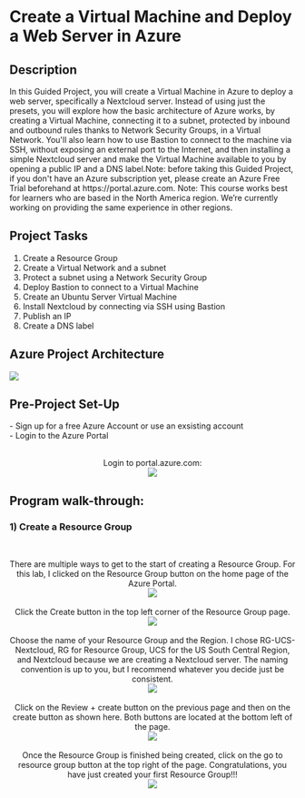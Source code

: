<h1>Create a Virtual Machine and Deploy a Web Server in Azure</h1>

<h2>Description</h2>
In this Guided Project, you will create a Virtual Machine in Azure to deploy a web server, specifically a Nextcloud server. Instead of using just the presets, you will explore how the basic architecture of Azure works, by creating a Virtual Machine, connecting it to a subnet, protected by inbound and outbound rules thanks to Network Security Groups, in a Virtual Network. You'll also learn how to use Bastion to connect to the machine via SSH, without exposing an external port to the Internet, and then installing a simple Nextcloud server and make the Virtual Machine available to you by opening a public IP and a DNS label.Note: before taking this Guided Project, if you don't have an Azure subscription yet, please create an Azure Free Trial beforehand at https://portal.azure.com. Note: This course works best for learners who are based in the North America region. We’re currently working on providing the same experience in other regions.
<br />

<h2>Project Tasks</h2>

1) Create a Resource Group
2) Create a Virtual Network and a subnet
3) Protect a subnet using a Network Security Group
4) Deploy Bastion to connect to a Virtual Machine
5) Create an Ubuntu Server Virtual Machine
6) Install Nextcloud by connecting via SSH using Bastion
7) Publish an IP
8) Create a DNS label

<h2>Azure Project Architecture</h2>
<img src="https://i.imgur.com/wGSQbAG.png">

<h2>Pre-Project Set-Up</h2>
 - Sign up for a free Azure Account or use an exsisting account <br/>
 - Login to the Azure Portal
 <br />
 <br />
 <p align="center">
 Login to portal.azure.com: <br/>
 <img src="https://i.imgur.com/TUzFP8L.png"/>

<h2>Program walk-through:</h2>

<h3> 1) Create a Resource Group</h3>

<br />
<p align="center">
There are multiple ways to get to the start of creating a Resource Group. For this lab, I clicked on the Resource Group button on the home page of the Azure Portal. <br/>
<img src="https://i.imgur.com/a26tkVw.png"/>
<br />
<br />
Click the Create button in the top left corner of the Resource Group page.  <br/>
<img src="https://i.imgur.com/SAoaUFU.png"/>
<br />
<br />
Choose the name of your Resource Group and the Region. I chose RG-UCS-Nextcloud, RG for Resource Group, UCS for the US South Central Region, and Nextcloud because we are creating a Nextcloud server. The naming convention is up to you, but I recommend whatever you decide just be consistent.  <br/>
<img src="https://i.imgur.com/SAoaUFU.png"/>
<br />
<br />
Click on the Review + create button on the previous page and then on the create button as shown here. Both buttons are located at the bottom left of the page.  <br/>
<img src="https://i.imgur.com/SAoaUFU.png"/>
<br />
<br />
Once the Resource Group is finished being created, click on the go to resource group button at the top right of the page. Congratulations, you have just created your first Resource Group!!!  <br/>
<img src="https://i.imgur.com/SAoaUFU.png"/>
<br />
<br />


<!--
  <br/>
<img src="https://i.imgur.com/SAoaUFU.png"/>
<br />
<br />

<!--
 ```diff
- text in red
+ text in green
! text in orange
# text in gray
@@ text in purple (and bold)@@
```
--!>
